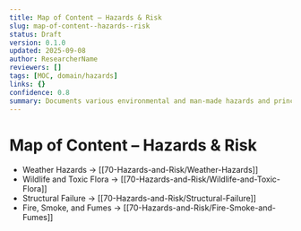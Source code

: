 ```yaml
---
title: Map of Content – Hazards & Risk
slug: map-of-content--hazards--risk
status: Draft
version: 0.1.0
updated: 2025-09-08
author: ResearcherName
reviewers: []
tags: [MOC, domain/hazards]
links: {}
confidence: 0.8
summary: Documents various environmental and man-made hazards and principles of risk management.
---
```


# Map of Content – Hazards & Risk

- Weather Hazards → [[70-Hazards-and-Risk/Weather-Hazards]]
- Wildlife and Toxic Flora → [[70-Hazards-and-Risk/Wildlife-and-Toxic-Flora]]
- Structural Failure → [[70-Hazards-and-Risk/Structural-Failure]]
- Fire, Smoke, and Fumes → [[70-Hazards-and-Risk/Fire-Smoke-and-Fumes]]

